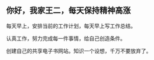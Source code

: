 ## 你好，我家王二，每天保持精神高涨

每天早上，安排当前的工作计划，每天早上写工作总结。

认真工作，努力完成每一件事情，给自己创造条件。

创建自己的共享电子书网站。知识一个设想，千万不要放弃了。

